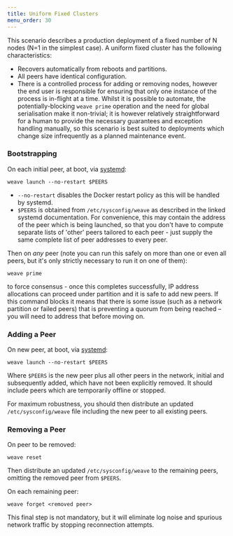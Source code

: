 ```yaml
---
title: Uniform Fixed Clusters
menu_order: 30
---
```


This scenario describes a production deployment of a fixed number of N
nodes (N=1 in the simplest case). A uniform fixed cluster has the
following characteristics:

* Recovers automatically from reboots and partitions.
* All peers have identical configuration.
* There is a controlled process for adding or removing nodes, however
  the end user is responsible for ensuring that only one instance of
  the process is in-flight at a time. Whilst it is possible to
  automate, the potentially-blocking `weave prime` operation and the
  need for global serialisation make it non-trivial; it is however
  relatively straightforward for a human to provide the necessary
  guarantees and exception handling manually, so this scenario is best
  suited to deployments which change size infrequently as a planned
  maintenance event.

### Bootstrapping

On each initial peer, at boot, via
[systemd](/site/installing-weave/systemd.md):

    weave launch --no-restart $PEERS

* `--no-restart` disables the Docker restart policy as this will be
  handled by systemd.
* `$PEERS` is obtained from `/etc/sysconfig/weave` as described in the
  linked systemd documentation. For convenience, this may contain the
  address of the peer which is being launched, so that you don't have
  to compute separate lists of 'other' peers tailored to each peer -
  just supply the same complete list of peer addresses to every peer.

Then on _any_ peer (note you can run this safely on more than one or
even all peers, but it's only strictly necessary to run it on one of
them):

    weave prime

to force consensus - once this completes successfully, IP address
allocations can proceed under partition and it is safe to add new
peers. If this command blocks it means that there is some issue (such
as a network partition or failed peers) that is preventing a quorum
from being reached – you will need to address that before moving on.

### Adding a Peer

On new peer, at boot, via
[systemd](/site/installing-weave/systemd.md):

    weave launch --no-restart $PEERS

Where `$PEERS` is the new peer plus all other peers in the network,
initial and subsequently added, which have not been explicitly
removed. It should include peers which are temporarily offline or
stopped.

For maximum robustness, you should then distribute an updated
`/etc/sysconfig/weave` file including the new peer to all existing
peers.

### Removing a Peer

On peer to be removed:

    weave reset

Then distribute an updated `/etc/sysconfig/weave` to the remaining
peers, omitting the removed peer from `$PEERS`.

On each remaining peer:

    weave forget <removed peer>

This final step is not mandatory, but it will eliminate log noise and
spurious network traffic by stopping reconnection attempts.
